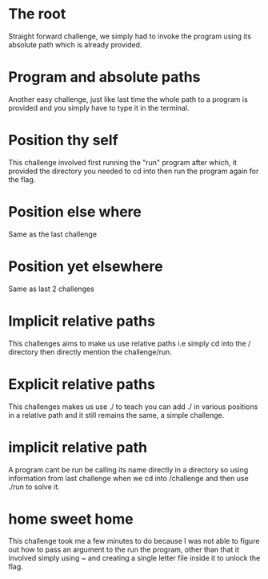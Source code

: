 # The root
Straight forward challenge, we simply had to invoke the program using its absolute path which is already provided.
# Program and absolute paths
Another easy challenge, just like last time the whole path to a program is provided and you simply have to type it in the terminal.
# Position thy self
This challenge involved first running the "run" program after which, it provided the directory you needed to cd into then run the program again for the flag.
# Position else where
Same as the last challenge
# Position yet elsewhere
Same as last 2 challenges
# Implicit relative paths
This challenges aims to make us use relative paths i.e simply cd into the / directory then directly mention the challenge/run.
# Explicit relative paths
This challenges makes us use ./ to teach you can add ./ in various positions in a relative path and it still remains the same, a simple challenge.
# implicit relative path
A program cant be run be calling its name directly in a directory so using information from last challenge when we cd into /challenge and then use ./run to solve it.
# home sweet home
This challenge took me a few minutes to do because I was not able to figure out how to pass an argument to the run the program, other than that it involved simply using ~ and creating a single letter file inside it to unlock the flag.